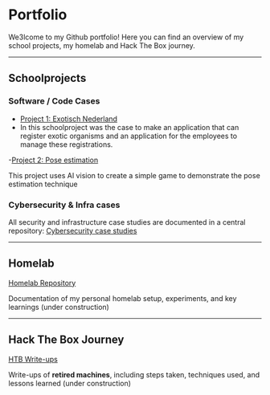 # Portfolio

We3lcome to my Github portfolio! Here you can find an overview of my school projects, my homelab and Hack The Box journey.

---

## Schoolprojects

### Software / Code Cases
- [Project 1: Exotisch Nederland](https://github.com/TheCyberLepricon/Exotisch-Nederland)
- 
  In this schoolproject was the case to make an application that can register exotic organisms and an application for the employees to manage these registrations.

-[Project 2: Pose estimation](https://github.com/TheCyberLepricon/Pose-estimation-demonstrator)

  This project uses AI vision to create a simple game to demonstrate the pose estimation technique

### Cybersecurity & Infra cases

  All security and infrastructure case studies are documented in a central repository:
  [Cybersecurity case studies](https://github.com/TheCyberLepricon/cybersecurity-case-studies)

---

## Homelab
  [Homelab Repository]()
  
  Documentation of my personal homelab setup, experiments, and key learnings (under construction)

---

## Hack The Box Journey
  [HTB Write-ups]()
  
  Write-ups of **retired machines**, including steps taken, techniques used, and lessons learned (under construction)
